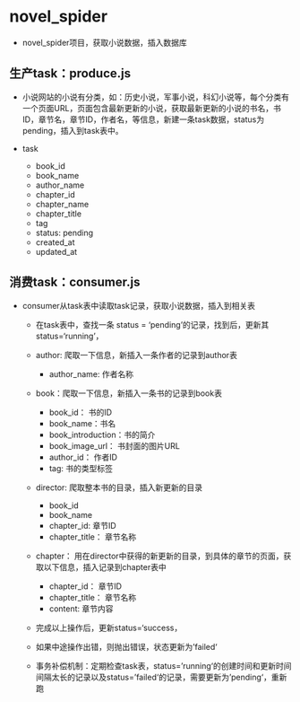 # novel_spider

- novel_spider项目，获取小说数据，插入数据库

## 生产task：produce.js

- 小说网站的小说有分类，如：历史小说，军事小说，科幻小说等，每个分类有一个页面URL，页面包含最新更新的小说，获取最新更新的小说的书名，书ID，章节名，章节ID，作者名，等信息，新建一条task数据，status为pending，插入到task表中。

- task

	- book_id
	- book_name
	- author_name
	- chapter_id
	- chapter_name
	- chapter_title
	- tag
	- status: pending
	- created_at
	- updated_at	


## 消费task：consumer.js

- consumer从task表中读取task记录，获取小说数据，插入到相关表

	- 在task表中，查找一条 status = ‘pending’的记录，找到后，更新其status=‘running’，

	- author: 爬取一下信息，新插入一条作者的记录到author表

		- author_name: 作者名称
	
	- book：爬取一下信息，新插入一条书的记录到book表
		- book_id： 书的ID
		- book_name：书名
		- book_introduction：书的简介 
		- book_image_url： 书封面的图片URL
		- author_id： 作者ID
		- tag: 书的类型标签

	- director: 爬取整本书的目录，插入新更新的目录

		- book_id
		- book_name
		- chapter_id: 章节ID
		- chapter_title： 章节名称
	- chapter： 用在director中获得的新更新的目录，到具体的章节的页面，获取以下信息，插入记录到chapter表中

		- chapter_id： 章节ID
		- chapter_title： 章节名称
		- content: 章节内容

	- 完成以上操作后，更新status=‘success，
	- 如果中途操作出错，则抛出错误，状态更新为’failed‘
	- 事务补偿机制：定期检查task表，status=’running‘的创建时间和更新时间间隔太长的记录以及status=’failed‘的记录，需要更新为’pending‘，重新跑
		
